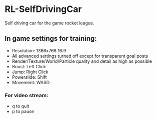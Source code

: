 # RL-SelfDrivingCar
Self driving car for the game rocket league.

## In game settings for training:
- Resolution: 1366x768 16:9
- All advanced settings turned off except for transparent goal posts
- Render/Texture/World/Particle quality and detail as high as possible
- Boost: Left Click
- Jump: Right Click
- Powerslide: Shift
- Movement: WASD

### For video stream:
- q to quit
- p to pause




